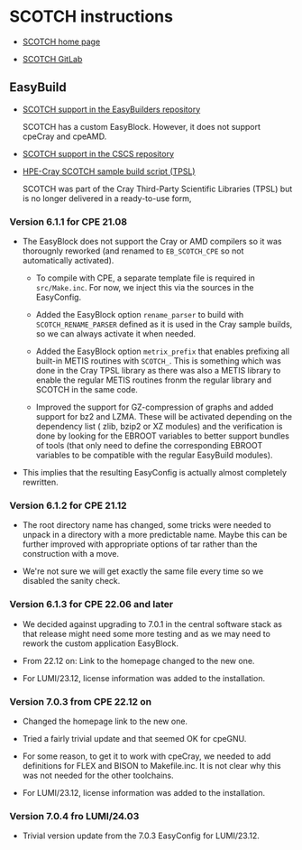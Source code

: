 # SCOTCH instructions

  * [SCOTCH home page](https://gforge.inria.fr/projects/scotch/)

  * [SCOTCH GitLab](https://gitlab.inria.fr/scotch/scotch)


## EasyBuild

  * [SCOTCH support in the EasyBuilders repository](https://github.com/easybuilders/easybuild-easyconfigs/tree/develop/easybuild/easyconfigs/s/SCOTCH)

    SCOTCH has a custom EasyBlock. However, it does not support cpeCray and cpeAMD.

  * [SCOTCH support in the CSCS repository](https://github.com/eth-cscs/production/tree/master/easybuild/easyconfigs/s/SCOTCH)

  * [HPE-Cray SCOTCH sample build script (TPSL)](https://github.com/Cray/pe-scripts/blob/master/sh/tpsl/scotch.sh)

    SCOTCH was part of the Cray Third-Party Scientific Libraries (TPSL) but is no longer
    delivered in a ready-to-use form,

### Version 6.1.1 for CPE 21.08

  * The EasyBlock does not support the Cray or AMD compilers so it was
    thorougnly reworked (and renamed to ``EB_SCOTCH_CPE`` so not automatically
    activated).

      * To compile with CPE, a separate template file is required in ``src/Make.inc``.
        For now, we inject this via the sources in the EasyConfig.

      * Added the EasyBlock option ``rename_parser`` to build with ``SCOTCH_RENAME_PARSER``
        defined as it is used in the Cray sample builds, so we can always activate it
        when needed.

      * Added the EasyBlock option ``metrix_prefix`` that enables prefixing all built-in
        METIS routines with ``SCOTCH_``. This is something which was done in the
        Cray TPSL library as there was also a METIS library to enable the regular
        METIS routines fronm the regular library and SCOTCH in the same code.

      * Improved the support for GZ-compression of graphs and added support for bz2
        and LZMA. These will be activated depending on the dependency list ( zlib,
        bzip2 or XZ modules) and the verification is done by looking for the EBROOT
        variables to better support bundles of tools (that only need to define the
        corresponding EBROOT variables to be compatible with the regular EasyBuild
        modules).

  * This implies that the resulting EasyConfig is actually almost completely rewritten.


### Version 6.1.2 for CPE 21.12

  * The root directory name has changed, some tricks were needed to unpack in a directory
    with a more predictable name. Maybe this can be further improved with appropriate options
    of tar rather than the construction with a move.

  * We're not sure we will get exactly the same file every time so we disabled the sanity
    check.


### Version 6.1.3 for CPE 22.06 and later

  * We decided against upgrading to 7.0.1 in the central software stack as that release
    might need some more testing and as we may need to rework the custom application
    EasyBlock.

  * From 22.12 on: Link to the homepage changed to the new one.
  
  * For LUMI/23.12, license information was added to the installation.


### Version 7.0.3 from CPE 22.12 on

  * Changed the homepage link to the new one.

  * Tried a fairly trivial update and that seemed OK for cpeGNU.

  * For some reason, to get it to work with cpeCray, we needed to add definitions for FLEX
    and BISON to Makefile.inc. It is not clear why this was not needed for the other toolchains.

  * For LUMI/23.12, license information was added to the installation.


### Version 7.0.4 fro LUMI/24.03

  * Trivial version update from the 7.0.3 EasyConfig for LUMI/23.12.
